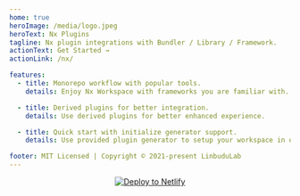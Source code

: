 ```yaml
---
home: true
heroImage: /media/logo.jpeg
heroText: Nx Plugins
tagline: Nx plugin integrations with Bundler / Library / Framework.
actionText: Get Started →
actionLink: /nx/

features:
  - title: Monorepo workflow with popular tools.
    details: Enjoy Nx Workspace with frameworks you are familiar with.

  - title: Derived plugins for better integration.
    details: Use derived plugins for better enhanced experience.

  - title: Quick start with initialize generator support.
    details: Use provided plugin generator to setup your workspace in one-line command.

footer: MIT Licensed | Copyright © 2021-present LinbuduLab
---
```


<a href="https://app.netlify.com/start/deploy?repository=https://github.com/LinbuduLab/nx-plugins&amp;stack=cms" style="display:block; text-align:center"><img src="https://www.netlify.com/img/deploy/button.svg" alt="Deploy to Netlify"></a>
